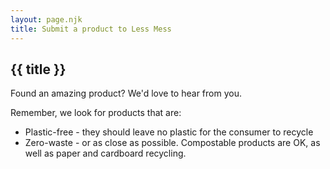 ```yaml
---
layout: page.njk
title: Submit a product to Less Mess
---
```

## {{ title }}
<p>Found an amazing product?  We'd love to hear from you.</p>
<p>Remember, we look for products that are:</p>
<ul>
	<li>Plastic-free - they should leave no plastic for the consumer to recycle</li>
	<li>Zero-waste - or as close as possible. Compostable products are OK, as well as paper and cardboard recycling.</li>
</ul>




